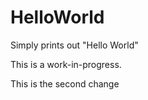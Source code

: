 # HelloWorld
Simply prints out "Hello World" 

This is a work-in-progress.

This is the second change
